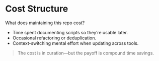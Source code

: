 # Cost Structure

What does maintaining this repo cost?

- Time spent documenting scripts so they’re usable later.
- Occasional refactoring or deduplication.
- Context-switching mental effort when updating across tools.

> The cost is in curation—but the payoff is compound time savings.